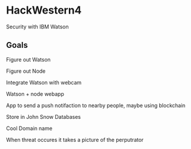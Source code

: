 # HackWestern4
Security with IBM Watson

## Goals

Figure out Watson

Figure out Node

Integrate Watson with webcam

Watson + node webapp

App to send a push notifaction to nearby people, maybe using blockchain

Store in John Snow Databases

Cool Domain name

When threat occures it takes a picture of the perputrator

